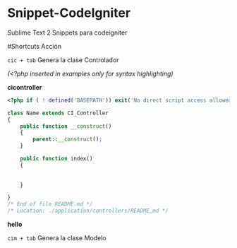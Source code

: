 Snippet-CodeIgniter
===================

Sublime Text 2 Snippets para codeigniter


#Shortcuts    Acción

`cic + tab`    Genera la clase Controlador




*(<?php inserted in examples only for syntax highlighting)*

**cicontroller**

```php
<?php if ( ! defined('BASEPATH')) exit('No direct script access allowed');

class Name extends CI_Controller
{ 
	public function __construct()
	{
		parent::__construct();
	}

	public function index()
	{
		
        
	}

}
/* End of file README.md */
/* Location: ./application/controllers/README.md */

```

**hello**


`cim + tab`    Genera la clase Modelo

